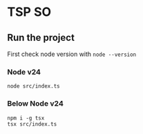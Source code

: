 # TSP SO

## Run the project

First check node version with `node --version`

### Node v24
```
node src/index.ts
```

### Below Node v24
```
npm i -g tsx
tsx src/index.ts
```